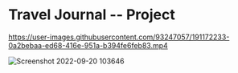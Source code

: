 # Travel Journal -- Project

https://user-images.githubusercontent.com/93247057/191172233-0a2bebaa-ed68-416e-951a-b394fe6feb83.mp4

![Screenshot 2022-09-20 103646](https://user-images.githubusercontent.com/93247057/191172312-124ec9fc-bf70-4e16-b960-391d0bd1d2f1.png)
